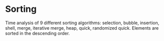 # Sorting
Time analysis of 9 different sorting algorithms: selection, bubble, insertion, shell, merge, iterative merge, heap, quick, randomized quick. Elements are sorted in the descending order.
